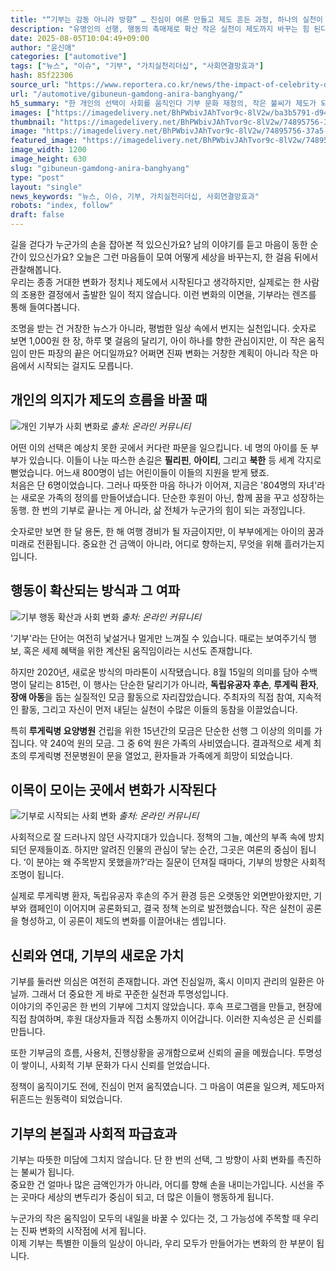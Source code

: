```yaml
---
title: "“기부는 감동 아니라 방향” … 진심이 여론 만들고 제도 흔든 과정, 하나의 실천이 변화로"
description: "유명인의 선행, 행동의 촉매제로 확산 작은 실천이 제도까지 바꾸는 힘 된다 ..."
date: 2025-08-05T10:04:49+09:00
author: "윤신애"
categories: ["automotive"]
tags: ["뉴스", "이슈", "기부", "가치실천리더십", "사회연결망효과"]
hash: 85f22306
source_url: "https://www.reportera.co.kr/news/the-impact-of-celebrity-donations-on-society/"
url: "/automotive/gibuneun-gamdong-anira-banghyang/"
h5_summary: "한 개인의 선택이 사회를 움직인다 기부 문화 재정의, 작은 불씨가 제도가 되다"
images: ["https://imagedelivery.net/BhPWbivJAhTvor9c-8lV2w/ba3b5791-d948-4b22-a3fe-a23b7d1e8a00/public", "https://imagedelivery.net/BhPWbivJAhTvor9c-8lV2w/607ddb0b-6a5d-4ac0-a1a7-82962455a900/public", "https://imagedelivery.net/BhPWbivJAhTvor9c-8lV2w/74895756-37a5-47ec-3f7e-f87c53d61a00/public", "https://imagedelivery.net/BhPWbivJAhTvor9c-8lV2w/2d67f5b5-0379-41b4-3e39-8f0e4d8f7d00/public"]
thumbnail: "https://imagedelivery.net/BhPWbivJAhTvor9c-8lV2w/74895756-37a5-47ec-3f7e-f87c53d61a00/public"
image: "https://imagedelivery.net/BhPWbivJAhTvor9c-8lV2w/74895756-37a5-47ec-3f7e-f87c53d61a00/public"
featured_image: "https://imagedelivery.net/BhPWbivJAhTvor9c-8lV2w/74895756-37a5-47ec-3f7e-f87c53d61a00/public"
image_width: 1200
image_height: 630
slug: "gibuneun-gamdong-anira-banghyang"
type: "post"
layout: "single"
news_keywords: "뉴스, 이슈, 기부, 가치실천리더십, 사회연결망효과"
robots: "index, follow"
draft: false
---
```


길을 걷다가 누군가의 손을 잡아본 적 있으신가요? 남의 이야기를 듣고 마음이 동한 순간이 있으신가요? 오늘은 그런 마음들이 모여 어떻게 세상을 바꾸는지, 한 걸음 뒤에서 관찰해봅니다.  
우리는 종종 거대한 변화가 정치나 제도에서 시작된다고 생각하지만, 실제로는 한 사람의 조용한 결정에서 출발한 일이 적지 않습니다. 이런 변화의 이면을, 기부라는 렌즈를 통해 들여다봅니다.

조명을 받는 건 거창한 뉴스가 아니라, 평범한 일상 속에서 번지는 실천입니다. 숫자로 보면 1,000원 한 장, 하루 몇 걸음의 달리기, 아이 하나를 향한 관심이지만, 이 작은 움직임이 만든 파장의 끝은 어디일까요? 어쩌면 진짜 변화는 거창한 계획이 아니라 작은 마음에서 시작되는 걸지도 모릅니다.

## 개인의 의지가 제도의 흐름을 바꿀 때

![개인 기부가 사회 변화로](https://imagedelivery.net/BhPWbivJAhTvor9c-8lV2w/ba3b5791-d948-4b22-a3fe-a23b7d1e8a00/public)
*출처: 온라인 커뮤니티*


어떤 이의 선택은 예상치 못한 곳에서 커다란 파문을 일으킵니다. 네 명의 아이를 둔 부부가 있습니다. 이들이 나눈 따스한 손길은 **필리핀**, **아이티**, 그리고 **북한** 등 세계 각지로 뻗었습니다. 어느새 800명이 넘는 어린이들이 이들의 지원을 받게 됐죠.  
처음은 단 6명이었습니다. 그러나 따뜻한 마음 하나가 이어져, 지금은 '804명의 자녀'라는 새로운 가족의 정의를 만들어냈습니다. 단순한 후원이 아닌, 함께 꿈을 꾸고 성장하는 동행. 한 번의 기부로 끝나는 게 아니라, 삶 전체가 누군가의 힘이 되는 과정입니다.

숫자로만 보면 한 달 용돈, 한 해 여행 경비가 될 자금이지만, 이 부부에게는 아이의 꿈과 미래로 전환됩니다. 중요한 건 금액이 아니라, 어디로 향하는지, 무엇을 위해 흘러가는지입니다.

## 행동이 확산되는 방식과 그 여파

![기부 행동 확산과 사회 변화](https://imagedelivery.net/BhPWbivJAhTvor9c-8lV2w/607ddb0b-6a5d-4ac0-a1a7-82962455a900/public)
*출처: 온라인 커뮤니티*


'기부'라는 단어는 여전히 낯설거나 멀게만 느껴질 수 있습니다. 때로는 보여주기식 행보, 혹은 세제 혜택을 위한 계산된 움직임이라는 시선도 존재합니다.

하지만 2020년, 새로운 방식의 마라톤이 시작됐습니다. 8월 15일의 의미를 담아 수백 명이 달리는 815런, 이 행사는 단순한 달리기가 아니라, **독립유공자 후손**, **루게릭 환자**, **장애 아동**을 돕는 실질적인 모금 활동으로 자리잡았습니다. 주최자의 직접 참여, 지속적인 활동, 그리고 자신이 먼저 내딛는 실천이 수많은 이들의 동참을 이끌었습니다.

특히 **루게릭병 요양병원** 건립을 위한 15년간의 모금은 단순한 선행 그 이상의 의미를 가집니다. 약 240억 원의 모금. 그 중 6억 원은 가족의 사비였습니다. 결과적으로 세계 최초의 루게릭병 전문병원이 문을 열었고, 환자들과 가족에게 희망이 되었습니다.

## 이목이 모이는 곳에서 변화가 시작된다

![기부로 시작되는 사회 변화](https://imagedelivery.net/BhPWbivJAhTvor9c-8lV2w/2d67f5b5-0379-41b4-3e39-8f0e4d8f7d00/public)
*출처: 온라인 커뮤니티*


사회적으로 잘 드러나지 않던 사각지대가 있습니다. 정책의 그늘, 예산의 부족 속에 방치되던 문제들이죠. 하지만 알려진 인물의 관심이 닿는 순간, 그곳은 여론의 중심이 됩니다. ‘이 분야는 왜 주목받지 못했을까?’라는 질문이 던져질 때마다, 기부의 방향은 사회적 조명이 됩니다.

실제로 루게릭병 환자, 독립유공자 후손의 주거 환경 등은 오랫동안 외면받아왔지만, 기부와 캠페인이 이어지며 공론화되고, 결국 정책 논의로 발전했습니다. 작은 실천이 공론을 형성하고, 이 공론이 제도의 변화를 이끌어내는 셈입니다.

## 신뢰와 연대, 기부의 새로운 가치

기부를 둘러싼 의심은 여전히 존재합니다. 과연 진심일까, 혹시 이미지 관리의 일환은 아닐까. 그래서 더 중요한 게 바로 꾸준한 실천과 투명성입니다.  
이야기의 주인공은 한 번의 기부에 그치지 않았습니다. 후속 프로그램을 만들고, 현장에 직접 참여하며, 후원 대상자들과 직접 소통까지 이어갑니다. 이러한 지속성은 곧 신뢰를 만듭니다.

또한 기부금의 흐름, 사용처, 진행상황을 공개함으로써 신뢰의 골을 메웠습니다. 투명성이 쌓이니, 사회적 기부 문화가 다시 신뢰를 얻었습니다.

정책이 움직이기도 전에, 진심이 먼저 움직였습니다. 그 마음이 여론을 일으켜, 제도마저 뒤흔드는 원동력이 되었습니다.

## 기부의 본질과 사회적 파급효과

기부는 따뜻한 미담에 그치지 않습니다. 단 한 번의 선택, 그 방향이 사회 변화를 촉진하는 불씨가 됩니다.  
중요한 건 얼마나 많은 금액인가가 아니라, 어디를 향해 손을 내미는가입니다. 시선을 주는 곳마다 세상의 변두리가 중심이 되고, 더 많은 이들이 행동하게 됩니다.

누군가의 작은 움직임이 모두의 내일을 바꿀 수 있다는 것, 그 가능성에 주목할 때 우리는 진짜 변화의 시작점에 서게 됩니다.  
이제 기부는 특별한 이들의 일상이 아니라, 우리 모두가 만들어가는 변화의 한 부분이 됩니다.
